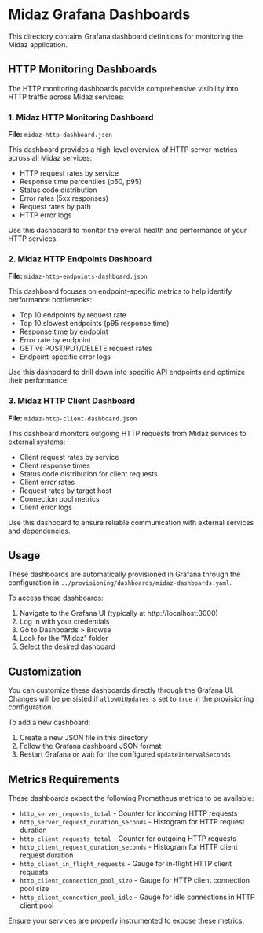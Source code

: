 # Midaz Grafana Dashboards

This directory contains Grafana dashboard definitions for monitoring the Midaz application.

## HTTP Monitoring Dashboards

The HTTP monitoring dashboards provide comprehensive visibility into HTTP traffic across Midaz services:

### 1. Midaz HTTP Monitoring Dashboard

**File:** `midaz-http-dashboard.json`

This dashboard provides a high-level overview of HTTP server metrics across all Midaz services:

- HTTP request rates by service
- Response time percentiles (p50, p95)
- Status code distribution
- Error rates (5xx responses)
- Request rates by path
- HTTP error logs

Use this dashboard to monitor the overall health and performance of your HTTP services.

### 2. Midaz HTTP Endpoints Dashboard

**File:** `midaz-http-endpoints-dashboard.json`

This dashboard focuses on endpoint-specific metrics to help identify performance bottlenecks:

- Top 10 endpoints by request rate
- Top 10 slowest endpoints (p95 response time)
- Response time by endpoint
- Error rate by endpoint
- GET vs POST/PUT/DELETE request rates
- Endpoint-specific error logs

Use this dashboard to drill down into specific API endpoints and optimize their performance.

### 3. Midaz HTTP Client Dashboard

**File:** `midaz-http-client-dashboard.json`

This dashboard monitors outgoing HTTP requests from Midaz services to external systems:

- Client request rates by service
- Client response times
- Status code distribution for client requests
- Client error rates
- Request rates by target host
- Connection pool metrics
- Client error logs

Use this dashboard to ensure reliable communication with external services and dependencies.

## Usage

These dashboards are automatically provisioned in Grafana through the configuration in `../provisioning/dashboards/midaz-dashboards.yaml`.

To access these dashboards:

1. Navigate to the Grafana UI (typically at http://localhost:3000)
2. Log in with your credentials
3. Go to Dashboards > Browse
4. Look for the "Midaz" folder
5. Select the desired dashboard

## Customization

You can customize these dashboards directly through the Grafana UI. Changes will be persisted if `allowUiUpdates` is set to `true` in the provisioning configuration.

To add a new dashboard:

1. Create a new JSON file in this directory
2. Follow the Grafana dashboard JSON format
3. Restart Grafana or wait for the configured `updateIntervalSeconds`

## Metrics Requirements

These dashboards expect the following Prometheus metrics to be available:

- `http_server_requests_total` - Counter for incoming HTTP requests
- `http_server_request_duration_seconds` - Histogram for HTTP request duration
- `http_client_requests_total` - Counter for outgoing HTTP requests
- `http_client_request_duration_seconds` - Histogram for HTTP client request duration
- `http_client_in_flight_requests` - Gauge for in-flight HTTP client requests
- `http_client_connection_pool_size` - Gauge for HTTP client connection pool size
- `http_client_connection_pool_idle` - Gauge for idle connections in HTTP client pool

Ensure your services are properly instrumented to expose these metrics. 